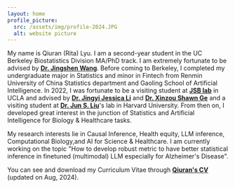 ```yaml
---
layout: home
profile_picture:
  src: /assets/img/profile-2024.JPG
  alt: website picture
---
```


<p>
My name is Qiuran (Rita) Lyu. I am a second-year student in the UC Berkeley Biostatistics Division MA/PhD track. I am extremely fortunate to be advised by <strong><a href="https://sites.google.com/berkeley.edu/jingshenwang/" target="_blank">Dr. Jingshen Wang</a></strong>. Before coming to Berkeley, I completed my undergraduate major in Statistics and minor in Fintech from Renmin University of China Statistics department and Gaoling School of Artificial Intelligence. In 2022, I was fortunate to be a visiting student at <strong><a href="http://jsb.ucla.edu" target="_blank">JSB lab</a></strong> in UCLA and advised by <strong><a href="http://jsb.ucla.edu/about-jingyi-jessica-li" target="_blank">Dr. Jingyi Jessica Li</a></strong> and <strong><a href="https://stat.oregonstate.edu/directory/xinzhou-shawn-ge" target="_blank">Dr. Xinzou Shawn Ge</a></strong> and a visiting student at <strong><a href="https://sites.harvard.edu/junliu/" target="_blank">Dr. Jun S. Liu</a></strong>'s lab in Harvard University. From then on, I developed great interest in the junction of Statistics and Artificial Intelligence for Biology & Healthcare tasks.
</p>
<p>
My research interests lie in Causal Inference, Health equity, LLM inference, Computational Biology,and AI for Science & Healthcare. I am currently working on the topic "How to develop robust metric to have better statistical inference in finetuned (multimodal) LLM especially for Alzheimer's Disease".

</p>

<p>
You can see and download my Curriculum Vitae through <strong><a href="https://drive.google.com/file/d/1xImYx9ljpaMWl9bEQZZYmt1qKhgmW40H/view?usp=sharing" target="_blank"> Qiuran's CV </a></strong> (updated on Aug, 2024).
</p>

